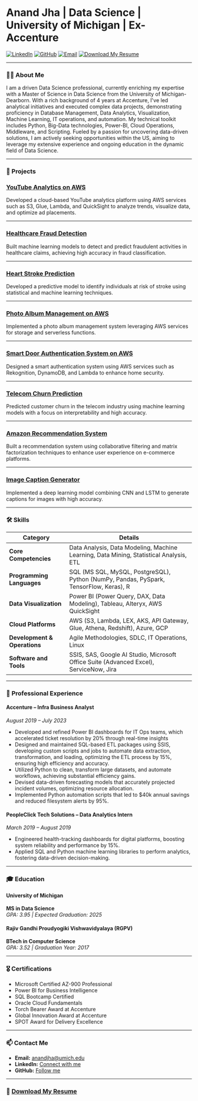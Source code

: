 # Anand Jha | Data Science | University of Michigan | Ex-Accenture

[![LinkedIn](https://img.shields.io/badge/LinkedIn-Connect-blue)](https://www.linkedin.com/in/anandj25) 
[![GitHub](https://img.shields.io/badge/GitHub-Follow-black)](https://github.com/anandj25) 
[![Email](https://img.shields.io/badge/Email-anandjha@umich.edu-green)](mailto:anandjha@umich.edu)
[![Download My Resume](https://img.shields.io/badge/Resume-Download-yellow)](https://github.com/anandj25/Portfolio/tree/main/Resume)

---

### 👨‍🎓 **About Me**

I am a driven Data Science professional, currently enriching my expertise with a Master of Science in Data Science from the University of Michigan-Dearborn. With a rich background of 4 years at Accenture, I've led analytical initiatives and executed complex data projects, demonstrating proficiency in Database Management, Data Analytics, Visualization, Machine Learning, IT operations, and automation. My technical toolkit includes Python, Big-Data technologies, Power-BI, Cloud Operations, Middleware, and Scripting. Fueled by a passion for uncovering data-driven solutions, I am actively seeking opportunities within the US, aiming to leverage my extensive experience and ongoing education in the dynamic field of Data Science.

---

### 📂 Projects

### [YouTube Analytics on AWS](https://github.com/anandj25/YouTube-Analytics-AWS)
Developed a cloud-based YouTube analytics platform using AWS services such as S3, Glue, Lambda, and QuickSight to analyze trends, visualize data, and optimize ad placements.

---

### [Healthcare Fraud Detection](https://github.com/anandj25/Healthcare-Fraud)
Built machine learning models to detect and predict fraudulent activities in healthcare claims, achieving high accuracy in fraud classification.

---

### [Heart Stroke Prediction](https://github.com/anandj25/Heart-Stroke-Prediction)
Developed a predictive model to identify individuals at risk of stroke using statistical and machine learning techniques.

---

### [Photo Album Management on AWS](https://github.com/anandj25/Photo-Album-AWS)
Implemented a photo album management system leveraging AWS services for storage and serverless functions.

---

### [Smart Door Authentication System on AWS](https://github.com/anandj25/Smart-Door-Authentication-on-AWS)
Designed a smart authentication system using AWS services such as Rekognition, DynamoDB, and Lambda to enhance home security.

---

### [Telecom Churn Prediction](https://github.com/anandj25/Telecom-Churn)
Predicted customer churn in the telecom industry using machine learning models with a focus on interpretability and high accuracy.

---

### [Amazon Recommendation System](https://github.com/anandj25/Amazon-Recommendation-System)
Built a recommendation system using collaborative filtering and matrix factorization techniques to enhance user experience on e-commerce platforms.

---

### [Image Caption Generator](https://github.com/anandj25/Image-Caption-Generator)
Implemented a deep learning model combining CNN and LSTM to generate captions for images with high accuracy.

---


### 🛠️ **Skills**


| **Category**              | **Details**                                                                                           |
|---------------------------|-------------------------------------------------------------------------------------------------------|
| **Core Competencies**      | Data Analysis, Data Modeling, Machine Learning, Data Mining, Statistical Analysis, ETL              |
| **Programming Languages**  | SQL (MS SQL, MySQL, PostgreSQL), Python (NumPy, Pandas, PySpark, TensorFlow, Keras), R               |
| **Data Visualization**     | Power BI (Power Query, DAX, Data Modeling), Tableau, Alteryx, AWS QuickSight                        |
| **Cloud Platforms**        | AWS (S3, Lambda, LEX, AKS, API Gateway, Glue, Athena, Redshift), Azure, GCP                         |
| **Development & Operations** | Agile Methodologies, SDLC, IT Operations, Linux                                                   |
| **Software and Tools**     | SSIS, SAS, Google AI Studio, Microsoft Office Suite (Advanced Excel), ServiceNow, Jira              |


---

### 💼 **Professional Experience**

#### Accenture – Infra Business Analyst  
_August 2019 – July 2023_  
- Developed and refined Power BI dashboards for IT Ops teams, which accelerated ticket resolution by 20% through real-time insights 
- Designed and maintained SQL-based ETL packages using SSIS, developing custom scripts and jobs to automate data extraction, transformation, and loading, optimizing the ETL process by 15%, ensuring high efficiency and accuracy.
- Utilized Python to clean, transform large datasets, and automate workflows, achieving substantial efficiency gains.
- Devised data-driven forecasting models that accurately projected incident volumes, optimizing resource allocation.  
- Implemented Python automation scripts that led to $40k annual savings and reduced filesystem alerts by 95%.

#### PeopleClick Tech Solutions – Data Analytics Intern  
_March 2019 – August 2019_  
- Engineered health-tracking dashboards for digital platforms, boosting system reliability and performance by 15%.  
- Applied SQL and Python machine learning libraries to perform analytics, fostering data-driven decision-making.

---

### 🎓 **Education**

#### University of Michigan  
**MS in Data Science**  
_GPA: 3.95 | Expected Graduation: 2025_

#### Rajiv Gandhi Proudyogiki Vishwavidyalaya (RGPV)  
**BTech in Computer Science**  
_GPA: 3.52 | Graduation Year: 2017_

---

### 🎖️ **Certifications**

- Microsoft Certified AZ-900 Professional
- Power BI for Business Intelligence
- SQL Bootcamp Certified
- Oracle Cloud Fundamentals
- Torch Bearer Award at Accenture
- Global Innovation Award at Accenture
- SPOT Award for Delivery Excellence

---

### 📫 **Contact Me**

- **Email:** [anandjha@umich.edu](mailto:anandjha@umich.edu)
- **LinkedIn:** [Connect with me](https://www.linkedin.com/in/anandj25)
- **GitHub:** [Follow me](https://github.com/anandj25)

---

### 📄 [Download My Resume](https://github.com/anandj25/Portfolio/tree/main/Resume)
